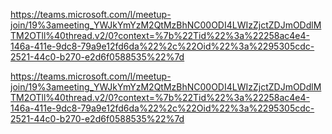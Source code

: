 https://teams.microsoft.com/l/meetup-join/19%3ameeting_YWJkYmYzM2QtMzBhNC00ODI4LWIzZjctZDJmODdlMTM2OTll%40thread.v2/0?context=%7b%22Tid%22%3a%22258ac4e4-146a-411e-9dc8-79a9e12fd6da%22%2c%22Oid%22%3a%2295305cdc-2521-44c0-b270-e2d6f0588535%22%7d

https://teams.microsoft.com/l/meetup-join/19%3ameeting_YWJkYmYzM2QtMzBhNC00ODI4LWIzZjctZDJmODdlMTM2OTll%40thread.v2/0?context=%7b%22Tid%22%3a%22258ac4e4-146a-411e-9dc8-79a9e12fd6da%22%2c%22Oid%22%3a%2295305cdc-2521-44c0-b270-e2d6f0588535%22%7d
